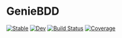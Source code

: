 # GenieBDD

[![Stable](https://img.shields.io/badge/docs-stable-blue.svg)](https://mkschulze.github.io/GenieBDD.jl/stable)
[![Dev](https://img.shields.io/badge/docs-dev-blue.svg)](https://mkschulze.github.io/GenieBDD.jl/dev)
[![Build Status](https://github.com/mkschulze/GenieBDD.jl/workflows/CI/badge.svg)](https://github.com/mkschulze/GenieBDD.jl/actions)
[![Coverage](https://codecov.io/gh/mkschulze/GenieBDD.jl/branch/master/graph/badge.svg)](https://codecov.io/gh/mkschulze/GenieBDD.jl)
